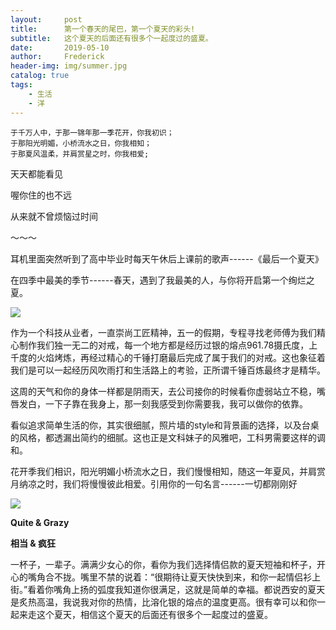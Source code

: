 ```yaml
---
layout:     post
title:      第一个春天的尾巴，第一个夏天的彩头! 
subtitle:   这个夏天的后面还有很多个一起度过的盛夏。
date:       2019-05-10
author:     Frederick
header-img: img/summer.jpg
catalog: true
tags:
    - 生活
    - 洋
---
```


```
于千万人中，于那一锦年那一季花开，你我初识；
于那阳光明媚，小桥流水之日，你我相知；
于那夏风温柔，并肩赏星之时，你我相爱;
```

天天都能看见

喔你住的也不远

从来就不曾烦恼过时间

～～～

耳机里面突然听到了高中毕业时每天午休后上课前的歌声------《最后一个夏天》

在四季中最美的季节------春天，遇到了我最美的人，与你将开启第一个绚烂之夏。

![](https://github.com/FrederickHou/FrederickHou.github.io/blob/master/img/summer1.jpg?raw=true)

作为一个科技从业者，一直崇尚工匠精神，五一的假期，专程寻找老师傅为我们精心制作我们独一无二的对戒，每一个地方都是经历过银的熔点961.78摄氏度，上千度的火焰烤炼，再经过精心的千锤打磨最后完成了属于我们的对戒。这也象征着我们是可以一起经历风吹雨打和生活路上的考验，正所谓千锤百炼最终才是精华。

这周的天气和你的身体一样都是阴雨天，去公司接你的时候看你虚弱站立不稳，嘴唇发白，一下子靠在我身上，那一刻我感受到你需要我，我可以做你的依靠。

看似追求简单生活的你，其实很细腻，照片墙的style和背景画的选择，以及台桌的风格，都透漏出简约的细腻。这也正是文科妹子的风雅吧，工科男需要这样的调和。

花开季我们相识，阳光明媚小桥流水之日，我们慢慢相知，随这一年夏风，并肩赏月纳凉之时，我们将慢慢彼此相爱。引用你的一句名言------一切都刚刚好

![](https://github.com/FrederickHou/FrederickHou.github.io/blob/master/img/summer2.jpg?raw=true)

**Quite & Grazy**

**相当 & 疯狂**

一杯子，一辈子。满满少女心的你，看你为我们选择情侣款的夏天短袖和杯子，开心的嘴角合不拢。嘴里不禁的说着：“很期待让夏天快快到来，和你一起情侣衫上街。”看着你嘴角上扬的弧度我知道你很满足，这就是简单的幸福。都说西安的夏天是炙热高温，我说我对你的热情，比溶化银的熔点的温度更高。很有幸可以和你一起来走这个夏天，相信这个夏天的后面还有很多个一起度过的盛夏。







